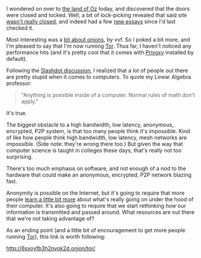 <!--
title: Anonymity on the Internet
created: 31 March 2005 - 4:49 pm
updated: 1 April 2005 - 1:34 pm
slug: tor-proxy
tags: searching
-->

I wondered on over to [the land of Oz][searchlores] today, and discovered that the doors were closed and locked. Well, a bit of lock-picking revealed that said site [wasn't really closed][searchlores-april], and indeed had a few [new essays][searchlores-news] since I'd last checked it.

Most interesting was a [bit about onions][tor-essay], by vvf. So I poked a bit more, and I'm pleased to say that I'm now running [Tor][]. Thus far, I haven't noticed any performance hits (and it's pretty cool that it comes with [Privoxy][] installed by default).

Following the [Slashdot discussion][slashdot-tor], I realized that a lot of people out there are pretty stupid when it comes to computers. To quote my Linear Algebra professor:

> "Anything is possible inside of a computer. Normal rules of math don't apply."

It's true.

The biggest obstacle to a high bandwidth, low latency, anonymous, encrypted, P2P system, is that too many people think it's impossible. Kind of like how people think high bandwidth, low latency, mesh networks are impossible. (Side note: they're wrong there too.) But given the way that computer science is taught in colleges these days, that's really not too surprising.

There's too much emphasis on software, and not enough of a nod to the hardware that could make an anonymous, encrypted, P2P network blazing fast.

Anonymity is possible on the Internet, but it's going to require that more people [learn a little bit more][noanon] about what's really going on under the hood of their computer. It's also going to require that we start rethinking _how_ our information is transmitted and passed around. What resources are out there that we're not taking advantage of?

As an ending point (and a little bit of encouragement to get more people running [Tor][]), this link is worth following:

<http://6sxoyfb3h2nvok2d.onion/tor/>


[searchlores]: http://searchlores.org/ "Fravia's web-searching lore: Main entrance"

[searchlores-april]: http://searchlores.org/first_of_april_index.html "Fravia's web-searching lore: April entrance"

[searchlores-news]: http://searchlores.org/news.htm "news: most recent additions at searchlores"

[tor-essay]: http://searchlores.org/anonion.htm "vvf (Searchlores): Anonymous web surfing"

[Tor]: http://tor.eff.org/ "Tor (EFF): An anonymous Internet communication system"

[Privoxy]: http://privoxy.org/ "Privoxy: A web proxy with advanced filtering capabilities"

[slashdot-tor]: http://yro.slashdot.org/yro/04/12/22/2031229.shtml?tid=95&tid=158&tid=153&tid=17 "timothy (Slashdot): EFF Promotes Freenet-like System Tor"

[noanon]: http://searchlores.org/noanon.htm "Searchlores: Anonymity lores"
